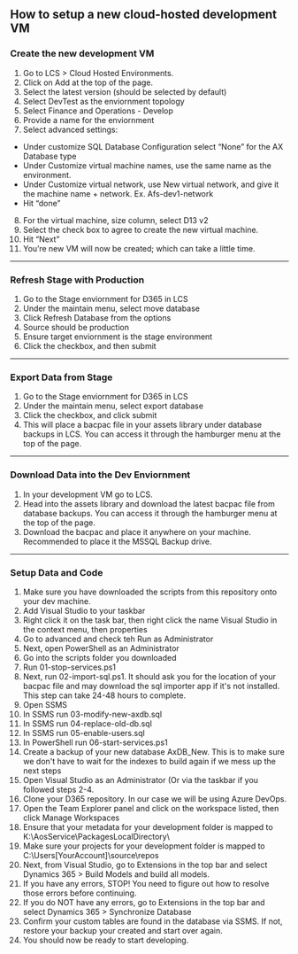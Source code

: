 ## How to setup a new cloud-hosted development VM

### Create the new development VM
1. Go to LCS > Cloud Hosted Environments.
2. Click on Add at the top of the page.
3. Select the latest version (should be selected by default)
4. Select DevTest as the enviornment topology
5. Select Finance and Operations - Develop
6. Provide a name for the enviornment
7. Select advanced settings:
  * Under customize SQL Database Configuration select “None” for the AX Database type
  * Under Customize virtual machine names, use the same name as the environment.
  * Under Customize virtual network, use New virtual network, and give it the machine name + network. Ex. Afs-dev1-network
  * Hit “done”
8. For the virtual machine, size column, select D13 v2
9. Select the check box to agree to create the new virtual machine.
10. Hit “Next”
11. You’re new VM will now be created; which can take a little time.
---
### Refresh Stage with Production
1. Go to the Stage enviornment for D365 in LCS
2. Under the maintain menu, select move database
3. Click Refresh Database from the options
4. Source should be production
5. Ensure target enviornment is the stage environment
6. Click the checkbox, and then submit
---
### Export Data from Stage
1. Go to the Stage enviornment for D365 in LCS
2. Under the maintain menu, select export database
3. Click the checkbox, and click submit
4. This will place a bacpac file in your assets library under database backups in LCS. You can access it through the hamburger menu at the top of the page.
---
### Download Data into the Dev Enviornment
1. In your development VM go to LCS.
2. Head into the assets library and download the latest bacpac file from database backups. You can access it through the hamburger menu at the top of the page.
3. Download the bacpac and place it anywhere on your machine. Recommended to place it the MSSQL Backup drive.
---
### Setup Data and Code
1. Make sure you have downloaded the scripts from this repository onto your dev machine.
2. Add Visual Studio to your taskbar
3. Right click it on the task bar, then right click the name Visual Studio in the context menu, then properties
4. Go to advanced and check teh Run as Administrator
5. Next, open PowerShell as an Administrator
6. Go into the scripts folder you downloaded
7. Run 01-stop-services.ps1
8. Next, run 02-import-sql.ps1. It should ask you for the location of your bacpac file and may download the sql importer app if it's not installed. This step can take 24-48 hours to complete.
9. Open SSMS
10. In SSMS run 03-modify-new-axdb.sql
11. In SSMS run 04-replace-old-db.sql
12. In SSMS run 05-enable-users.sql
13. In PowerShell run 06-start-services.ps1
14. Create a backup of your new database AxDB_New. This is to make sure we don't have to wait for the indexes to build again if we mess up the next steps
15. Open Visual Studio as an Administrator (Or via the taskbar if you followed steps 2-4.
16. Clone your D365 repository. In our case we will be using Azure DevOps.
17. Open the Team Explorer panel and click on the workspace listed, then click Manage Workspaces
18. Ensure that your metadata for your development folder is mapped to K:\AosService\PackagesLocalDirectory\
19. Make sure your projects for your development folder is mapped to C:\Users\[YourAccount]\source\repos
20. Next, from Visual Studio, go to Extensions in the top bar and select Dynamics 365 > Build Models and build all models.
21. If you have any errors, STOP! You need to figure out how to resolve those errors before continuing.
22. If you do NOT have any errors, go to Extensions in the top bar and select Dynamics 365 > Synchronize Database
23. Confirm your custom tables are found in the database via SSMS. If not, restore your backup your created and start over again.
24. You should now be ready to start developing.
